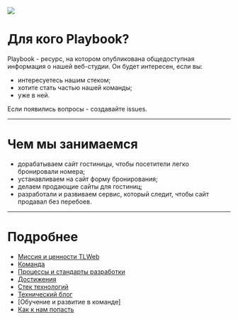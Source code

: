 ![](http://atomicdocs.dev2.travelline.ru/resources/images/tllogo.svg)

# Для кого Playbook?

Playbook - ресурс, на котором опубликована общедоступная информация о нашей веб-студии.
Он будет интересен, если вы:
- интересуетесь нашим стеком;
- хотите стать частью нашей команды;
- уже в ней.

Если появились вопросы - создавайте issues.

***

# Чем мы занимаемся
- дорабатываем сайт гостиницы, чтобы посетители легко бронировали номера;
- устанавливаем на сайт форму бронирования;
- делаем продающие сайты для гостиниц;
- разработали и развиваем сервис, который следит, чтобы сайт продавал без перебоев.

***

# Подробнее

- [Миссия и ценности TLWeb](https://github.com/tlweb/playbook/blob/master/mission-and-values.md)
- [Команда](https://github.com/tlweb/playbook/blob/master/command/command.md)
- [Процессы и стандарты разработки](https://github.com/tlweb/playbook/blob/master/processes-and-standards.md)
- [Достижения](https://github.com/tlweb/playbook/blob/master/achievements.md)
- [Стек технологий](https://github.com/tlweb/playbook/blob/master/tech-stack.md) 
- [Технический блог](https://github.com/tlweb/playbook/blob/master/articles/readme.md)
- [Обучение и развитие в команде]
- [Как к нам попасть](https://goo.gl/XgUo74) 

